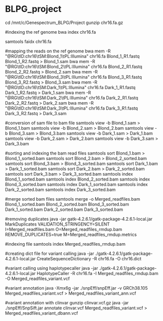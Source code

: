 # BLPG_project
cd /mnt/c/Genespectrum_BLPG/Project
gunzip chr16.fa.gz

#indexing the ref genome
bwa index chr16.fa

samtools faidx chr16.fa

#mapping the reads on the ref genome
bwa mem -R "@RG\tID:chr16\tSM:Blond_1\tPL:Illumina" chr16.fa Blond_1_R1.fastq Blond_1_R2.fastq > Blond_1.sam
bwa mem -R "@RG\tID:chr16\tSM:Blond_2\tPL:Illumina" chr16.fa Blond_2_R1.fastq Blond_2_R2.fastq > Blond_2.sam
bwa mem -R "@RG\tID:chr16\tSM:Blond_3\tPL:Illumina" chr16.fa Blond_3_R1.fastq Blond_3_R2.fastq > Blond_3.sam
bwa mem -R "@RG\tID:chr16\tSM:Dark_1\tPL:Illumina" chr16.fa Dark_1_R1.fastq Dark_1_R2.fastq > Dark_1.sam
bwa mem -R "@RG\tID:chr16\tSM:Dark_2\tPL:Illumina" chr16.fa Dark_2_R1.fastq Dark_2_R2.fastq > Dark_2.sam
bwa mem -R "@RG\tID:chr16\tSM:Dark_3\tPL:Illumina" chr16.fa Dark_3_R1.fastq Dark_3_R2.fastq > Dark_3.sam

#conversion of sam file to bam file
samtools view -b Blond_1.sam > Blond_1.bam
samtools view -b Blond_2.sam > Blond_2.bam
samtools view -b Blond_3.sam > Blond_3.bam
samtools view -b Dark_1.sam > Dark_1.bam
samtools view -b Dark_2.sam > Dark_2.bam
samtools view -b Dark_3.sam > Dark_3.bam

#sorting and indexing the bam read files
samtools sort Blond_1.bam > Blond_1_sorted.bam
samtools sort Blond_2.bam > Blond_2_sorted.bam
samtools sort Blond_3.bam > Blond_3_sorted.bam
samtools sort Dark_1.bam > Dark_1_sorted.bam
samtools sort Dark_2.bam > Dark_2_sorted.bam
samtools sort Dark_3.bam > Dark_3_sorted.bam
samtools index Blond_1_sorted.bam
samtools index Blond_2_sorted.bam
samtools index Blond_3_sorted.bam
samtools index Dark_1_sorted.bam
samtools index Dark_2_sorted.bam
samtools index Dark_3_sorted.bam

#merge sorted bam files
samtools merge -o Merged_readfiles.bam Blond_1_sorted.bam Blond_2_sorted.bam Blond_3_sorted.bam Dark_1_sorted.bam Dark_2_sorted.bam Dark_3_sorted.bam

#removing duplicates
java -jar gatk-4.2.6.1/gatk-package-4.2.6.1-local.jar MarkDuplicates VALIDATION_STRINGENCY=SILENT I=Merged_readfiles.bam O=Merged_readfiles_rmdup.bam REMOVE_DUPLICATES=true M=Merged_readfiles_rmdup.metrics

#indexing file
samtools index Merged_readfiles_rmdup.bam

#creating dict file for variant calling
java -jar ./gatk-4.2.6.1/gatk-package-4.2.6.1-local.jar CreateSequenceDictionary -R chr16.fa -O chr16.dict

#variant calling using haplotypecaller
java -jar ./gatk-4.2.6.1/gatk-package-4.2.6.1-local.jar HaplotypeCaller -R chr16.fa -I Merged_readfiles_rmdup.bam -O Merged_readfiles_variant.vcf

#variant annotation
java -Xmx6g -jar ./snpEff/snpEff.jar -v GRCh38.105 Merged_readfiles_variant.vcf > Merged_readfiles_variant_ann.vcf

#variant annotation with clinvar
gunzip clinvar.vcf.gz
java -jar ./snpEff/SnpSift.jar annotate clinvar.vcf Merged_readfiles_variant.vcf > Merged_readfiles_variant_dbann.vcf







